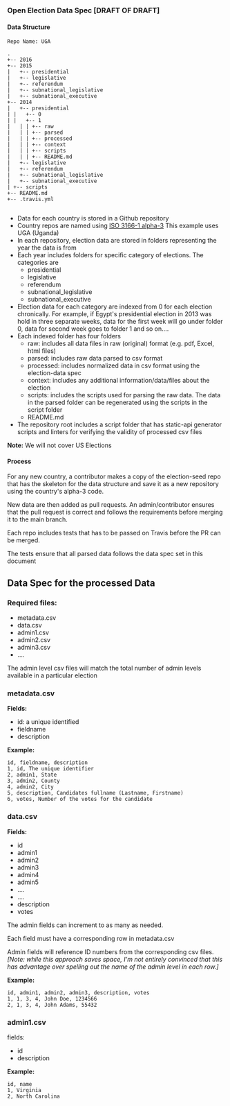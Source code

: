 ### Open Election Data Spec [DRAFT OF DRAFT]

#### Data Structure

```
Repo Name: UGA

.
+-- 2016
+-- 2015
|   +-- presidential
|   +-- legislative
|   +-- referendum
|   +-- subnational_legislative
|   +-- subnational_executive
+-- 2014
|   +-- presidential
| |   +-- 0
| |   +-- 1
|   | | +-- raw
|   | | +-- parsed
|   | | +-- processed
|   | | +-- context
|   | | +-- scripts
|   | | +-- README.md
|   +-- legislative
|   +-- referendum
|   +-- subnational_legislative
|   +-- subnational_executive
| +-- scripts
+-- README.md
+-- .travis.yml


```

- Data for each country is stored in a Github repository
- Country repos are named using [ISO 3166-1 alpha-3](https://en.wikipedia.org/wiki/ISO_3166-1_alpha-3) This example uses UGA (Uganda)
- In each repository, election data are stored in folders representing the year the data is from
- Each year includes folders for specific category of elections. The categories are
  - presidential
  - legislative
  - referendum
  - subnational_legislative
  - subnational_executive
- Election data for each category are indexed from 0 for each election chronically. For example, if Egypt's presidential election in 2013 was hold in three separate weeks, data for the first week will go under folder 0, data for second week goes to folder 1 and so on....
- Each indexed folder has four folders
  - raw: includes all data files in raw (original) format (e.g. pdf, Excel, html files)
  - parsed: includes raw data parsed to csv format
  - processed: includes normalized data in csv format using the election-data spec
  - context: includes any additional information/data/files about the election
  - scripts: includes the scripts used for parsing the raw data. The data in the parsed folder can be regenerated using the scripts in the script folder
  - README.md
- The repository root includes a script folder that has static-api generator scripts and linters for verifying the validity of processed csv files

**Note:** We will not cover US Elections

#### Process

For any new country, a contributor makes a copy of the election-seed repo that has the skeleton for the data structure and save it as a new repository using the country's alpha-3 code.

New data are then added as pull requests. An admin/contributor ensures that the pull request is correct and follows the requirements before merging it to the main branch.

Each repo includes tests that has to be passed on Travis before the PR can be merged.

The tests ensure that all parsed data follows the data spec set in this document

## Data Spec for the processed Data

### Required files:

- metadata.csv
- data.csv
- admin1.csv
- admin2.csv
- admin3.csv
- ....

The admin level csv files will match the total number of admin levels available in a particular election

### metadata.csv

**Fields:**

- id: a unique identified
- fieldname
- description

**Example:**

```
id, fieldname, description
1, id, The unique identifier
2, admin1, State
3, admin2, County
4, admin2, City
5, description, Candidates fullname (Lastname, Firstname)
6, votes, Number of the votes for the candidate
```

### data.csv

**Fields:**

- id
- admin1
- admin2
- admin3
- admin4
- admin5
- ....
- ....
- description
- votes

The admin fields can increment to as many as needed.

Each field must have a corresponding row in metadata.csv

Admin fields will reference ID numbers from the corresponding csv files. *[Note: while this approach saves space, I'm not entirely convinced that this has advantage over spelling out the name of the admin level in each row.]*

**Example:**

```
id, admin1, admin2, admin3, description, votes
1, 1, 3, 4, John Doe, 1234566
2, 1, 3, 4, John Adams, 55432
```

### admin1.csv

fields:

- id
- description

**Example:**

```
id, name
1, Virginia
2, North Carolina
```
